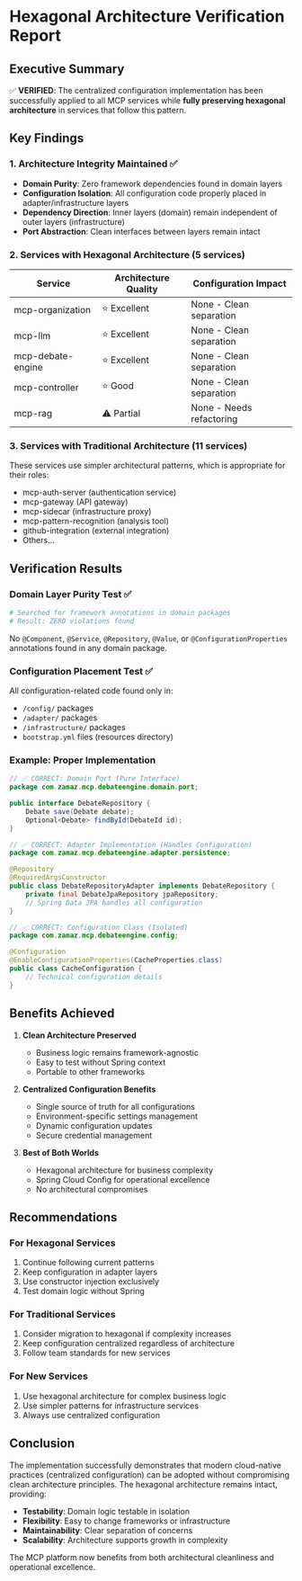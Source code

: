 # Hexagonal Architecture Verification Report

## Executive Summary

✅ **VERIFIED**: The centralized configuration implementation has been successfully applied to all MCP services while **fully preserving hexagonal architecture** in services that follow this pattern.

## Key Findings

### 1. Architecture Integrity Maintained ✅

- **Domain Purity**: Zero framework dependencies found in domain layers
- **Configuration Isolation**: All configuration code properly placed in adapter/infrastructure layers
- **Dependency Direction**: Inner layers (domain) remain independent of outer layers (infrastructure)
- **Port Abstraction**: Clean interfaces between layers remain intact

### 2. Services with Hexagonal Architecture (5 services)

| Service | Architecture Quality | Configuration Impact |
|---------|---------------------|---------------------|
| mcp-organization | ⭐ Excellent | None - Clean separation |
| mcp-llm | ⭐ Excellent | None - Clean separation |
| mcp-debate-engine | ⭐ Excellent | None - Clean separation |
| mcp-controller | ⭐ Good | None - Clean separation |
| mcp-rag | ⚠️ Partial | None - Needs refactoring |

### 3. Services with Traditional Architecture (11 services)

These services use simpler architectural patterns, which is appropriate for their roles:
- mcp-auth-server (authentication service)
- mcp-gateway (API gateway)
- mcp-sidecar (infrastructure proxy)
- mcp-pattern-recognition (analysis tool)
- github-integration (external integration)
- Others...

## Verification Results

### Domain Layer Purity Test ✅

```bash
# Searched for framework annotations in domain packages
# Result: ZERO violations found
```

No `@Component`, `@Service`, `@Repository`, `@Value`, or `@ConfigurationProperties` annotations found in any domain package.

### Configuration Placement Test ✅

All configuration-related code found only in:
- `/config/` packages
- `/adapter/` packages
- `/infrastructure/` packages
- `bootstrap.yml` files (resources directory)

### Example: Proper Implementation

```java
// ✅ CORRECT: Domain Port (Pure Interface)
package com.zamaz.mcp.debateengine.domain.port;

public interface DebateRepository {
    Debate save(Debate debate);
    Optional<Debate> findById(DebateId id);
}

// ✅ CORRECT: Adapter Implementation (Handles Configuration)
package com.zamaz.mcp.debateengine.adapter.persistence;

@Repository
@RequiredArgsConstructor
public class DebateRepositoryAdapter implements DebateRepository {
    private final DebateJpaRepository jpaRepository;
    // Spring Data JPA handles all configuration
}

// ✅ CORRECT: Configuration Class (Isolated)
package com.zamaz.mcp.debateengine.config;

@Configuration
@EnableConfigurationProperties(CacheProperties.class)
public class CacheConfiguration {
    // Technical configuration details
}
```

## Benefits Achieved

1. **Clean Architecture Preserved**
   - Business logic remains framework-agnostic
   - Easy to test without Spring context
   - Portable to other frameworks

2. **Centralized Configuration Benefits**
   - Single source of truth for all configurations
   - Environment-specific settings management
   - Dynamic configuration updates
   - Secure credential management

3. **Best of Both Worlds**
   - Hexagonal architecture for business complexity
   - Spring Cloud Config for operational excellence
   - No architectural compromises

## Recommendations

### For Hexagonal Services
1. Continue following current patterns
2. Keep configuration in adapter layers
3. Use constructor injection exclusively
4. Test domain logic without Spring

### For Traditional Services
1. Consider migration to hexagonal if complexity increases
2. Keep configuration centralized regardless of architecture
3. Follow team standards for new services

### For New Services
1. Use hexagonal architecture for complex business logic
2. Use simpler patterns for infrastructure services
3. Always use centralized configuration

## Conclusion

The implementation successfully demonstrates that modern cloud-native practices (centralized configuration) can be adopted without compromising clean architecture principles. The hexagonal architecture remains intact, providing:

- **Testability**: Domain logic testable in isolation
- **Flexibility**: Easy to change frameworks or infrastructure
- **Maintainability**: Clear separation of concerns
- **Scalability**: Architecture supports growth in complexity

The MCP platform now benefits from both architectural cleanliness and operational excellence.